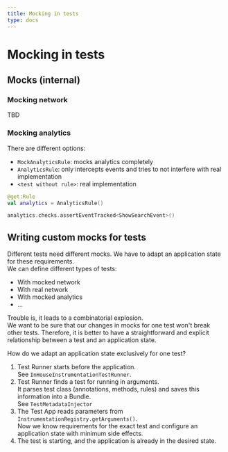 ```yaml
---
title: Mocking in tests
type: docs
---
```


# Mocking in tests

## Mocks (internal)

### Mocking network

TBD

### Mocking analytics

There are different options:

- `MockAnalyticsRule`: mocks analytics completely 
- `AnalyticsRule`: only intercepts events and tries to not interfere with real implementation
- `<test without rule>`: real implementation

```kotlin
@get:Rule
val analytics = AnalyticsRule()

analytics.checks.assertEventTracked<ShowSearchEvent>()
```

## Writing custom mocks for tests

Different tests need different mocks. We have to adapt an application state for these requirements.\
We can define different types of tests:

- With mocked network
- With real network
- With mocked analytics
- ...

Trouble is, it leads to a combinatorial explosion.\
We want to be sure that our changes in mocks for one test won't break other tests.
Therefore, it is better to have a straightforward and explicit relationship between a test and an application state.

How do we adapt an application state exclusively for one test?

1. Test Runner starts before the application.\
See `InHouseInstrumentationTestRunner`.
1. Test Runner finds a test for running in arguments.\
It parses test class (annotations, methods, rules) and saves this information into a Bundle.\
See `TestMetadataInjector`
1. The Test App reads parameters from `InstrumentationRegistry.getArguments()`.\
Now we know requirements for the exact test and configure an application state with minimum side effects.
1. The test is starting, and the application is already in the desired state.
